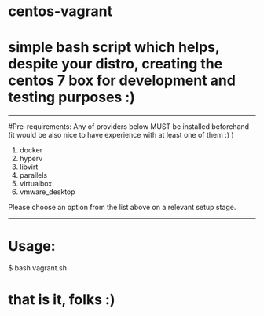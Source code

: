 # centos-vagrant
# simple bash script which helps, despite your distro, creating the centos 7 box for development and testing purposes  :)

-------
#Pre-requirements:
Any of providers below MUST be installed beforehand (it would be also nice to have experience with at least one of them :) )
1) docker
2) hyperv
3) libvirt
4) parallels
5) virtualbox
6) vmware_desktop

Please choose an option from the list above on a relevant setup stage.

-------
# Usage:
$ bash vagrant.sh

# that is it, folks :)
